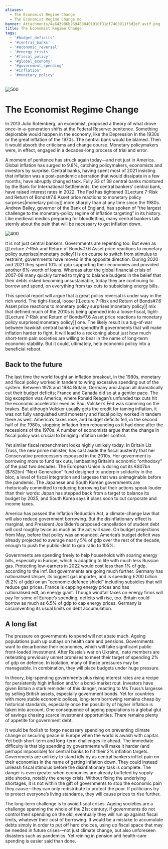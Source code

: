 ```yaml
---
aliases:
  - The Economist Regime Change
  - The Economist Regime Change.md
banner: Attachments/4a643986b2694830401910f31df7403911f5d2ef.avif.png
title: The Economist Regime Change
tags:
  - '#budget_deficits'
  - '#central_banks'
  - '#economic_reversal'
  - '#energy_crisis'
  - '#fiscal_policy'
  - '#global_economy'
  - '#government_spending'
  - '#inflation'
  - '#monetary_policy'
---
```

 ![500](4a643986b2694830401910f31df7403911f5d2ef.avif.png)

# The Economist Regime Change

In 2013 Julio Rotemberg,  an economist,  proposed a theory of what drove once-in-a-generation shifts at the Federal Reserve: penitence. Something deplorable would happen in the economy,  like the Depression in the 1930s or the great inflation of the 1970s. The central bank would be blamed. Then it would absorb the criticisms and change course. Monetary policymakers were,  in effect,  engaged in a decades-long process of trial and error. 

A moment of penitence has struck again today—and not just in America. Global inflation has surged to 9.8%,  catching policymakers,  economists and investors by surprise. Central banks,  having spent most of 2021 insisting that inflation was a post-pandemic aberration that would dissipate in a few months,  have abruptly changed tack. Fully 33 of 38 central banks monitored by the Bank for International Settlements,  the central bankers’ central bank,  have raised interest rates in 2022. The Fed has tightened [[Lecture 7-Risk and Return of Bonds#7.6 Asset price reactions to monetary policy surprises|monetary policy]] more sharply than at any time since the 1980s. Andrew Bailey,  governor of the Bank of England,  has spoken of “the largest challenge to the monetary-policy regime of inflation targeting” in its history. Like medieval medics preparing for bloodletting,  many central bankers talk sternly about the pain that will be necessary to get inflation down.

 ![400](https://archive.is/CRuvE/62a004e64bb20767486a0a2e31a53a612103230f.avif)

It is not just central bankers. Governments are repenting too. But even as [[Lecture 7-Risk and Return of Bonds#7.6 Asset price reactions to monetary policy surprises|monetary policy]] is on course to switch from stimulus to restraint,  governments have moved in the opposite direction. During 2020 and 2021 they spent 10% of gdp supporting their economies and provided another 6%-worth of loans. Whereas after the global financial crisis of 2007-09 many quickly turned to trying to balance budgets in the belief that their debts risked becoming unsustainable,  today they are continuing to borrow and spend,  on everything from tax cuts to subsidising energy bills.

This special report will argue that a great policy reversal is under way in the rich world. The tight-fiscal,  loose-[[Lecture 7-Risk and Return of Bonds#7.6 Asset price reactions to monetary policy surprises|monetary policy]] mix that defined much of the 2010s is being upended into a loose-fiscal,  tight-[[Lecture 7-Risk and Return of Bonds#7.6 Asset price reactions to monetary policy surprises|monetary policy]] one. The likely result is a tug-of-war between hawkish central banks and spendthrift governments that will make inflation harder to fight. It will lead to a reckoning about just how much short-term pain societies are willing to bear in the name of long-term economic stability. But it could,  ultimately,  help economic policy into a beneficial reboot.

## Back to the future

The last time the world fought an inflation breakout,  in the 1980s,  monetary and fiscal policy worked in tandem to wring excessive spending out of the system. Between 1978 and 1984 Britain,  Germany and Japan all dramatically cut their budget deficits; France and Canada did so at a gentler pace. The big exception was America,  where Ronald Reagan’s unfunded tax cuts hit the economic accelerator even as Paul Volcker’s Fed was slamming on the brakes. But although Volcker usually gets the credit for taming inflation,  it was not fully vanquished until monetary and fiscal policy worked in tandem there as well. America’s taxes rose,  and budget deficits fell,  in the second half of the 1980s,  stopping inflation from rebounding as it had done after the recessions of the 1970s. A number of economists argue that the change in fiscal policy was crucial to bringing inflation under control.

Yet similar fiscal retrenchment looks highly unlikely today. In Britain Liz Truss,  the new prime minister,  has cast aside the fiscal austerity that her Conservative predecessors espoused in the 2010s. Her government is borrowing more to fund tax cuts,  lambasting Britain’s economic “orthodoxy” of the past two decades. The European Union is doling out its €807bn ($782bn) “Next Generation” fund designed to underpin solidarity in the bloc,  a level of fiscal integration and largesse that was unimaginable before the pandemic. The Japanese and South Korean governments are rhetorically committed to reducing borrowing but their actions speak louder than their words: Japan has stepped back from a target to balance its budget by 2025,  and South Korea says it plans soon to cut corporate and income taxes.

America has passed the Inflation Reduction Act,  a climate-change law that will also reduce government borrowing. But the disinflationary effect is marginal,  and President Joe Biden’s proposed cancellation of student debt will cost roughly twice as much as the act will save. On budget projections from May,  before that policy was announced,  America’s budget deficit was already projected to average nearly 5% of gdp over the rest of the decade,  enough to push the public-debt to gdp ratio to 105%.

Governments are spending freely to help households with soaring energy bills,  especially in Europe,  which is adapting to life with much less Russian gas. Protecting low-earners in 2022 would cost less than 1% of gdp,  according to the imf. But governments are going much further. Germany has nationalised Uniper,  its biggest gas importer,  and is spending €200 billion (5.2% of gdp) on an “economic defence shield” including subsidies that will reduce gas prices. France is capping energy prices and has nationalised edf,  an energy giant. Though windfall taxes on energy firms will pay for some of Europe’s spending,  deficits will rise,  too. Britain could borrow as much as 6.5% of gdp to cap energy prices. Germany is circumventing its usual limits on debt accumulation. 

## A long list

The pressure on governments to spend will not abate much. Ageing populations push up outlays on health care and pensions. Governments want to decarbonise their economies,  which will take significant public front-loaded investment. After Russia’s war on Ukraine,     nato members are reiterating previously unmet promises to meet their target of spending 2% of gdp on defence. In isolation,  many of these pressures may be manageable. In combination,  they will place budgets under huge pressure.

In theory,  big-spending governments plus rising interest rates are a recipe for persistently high inflation and/or a bond-market rout. Investors have given Britain a stark reminder of this danger,  reacting to Ms Truss’s largesse by selling British assets,  especially government bonds. Yet for countries with more stable economic polices,  long-term borrowing remains cheap by historical standards,  especially once the possibility of higher inflation is taken into account. One consequence of ageing populations is a global glut of savings chasing scarce investment opportunities. There remains plenty of appetite for government debt. 

It would be foolish to forgo necessary spending on preventing climate change or securing peace in Europe when the world is awash with capital. Yet both short-term and long-term challenges lie ahead. The immediate difficulty is that big spending by governments will make it harder (and perhaps impossible) for central banks to hit their 2% inflation targets. Governments are unlikely to stand idly by as central bankers inflict pain on their economies in the name of getting inflation down. They could instead unleash fiscal stimulus before the disinflationary task is complete. The danger is even greater when economies are already buffeted by supply-side shocks,  notably the energy crisis. Without fixing the underlying shortages,  it is not within the gift of governments to stop the economic pain they cause—they can only redistribute to protect the poor. If politicians try to protect everyone’s living standards,  they will cause prices to rise further.

The long-term challenge is to avoid fiscal crises. Ageing societies are a challenge spanning the whole of the 21st century. If governments do not control their spending on the old,  eventually they will run up against fiscal limits,  whatever their cost of borrowing. It would be a mistake to accumulate debts simply in order to put off hard choices,  using up fiscal space that may be needed in future crises—not just climate change,  but also unforeseen disasters such as pandemics. Yet reining in pension and health-care spending is easier said than done.